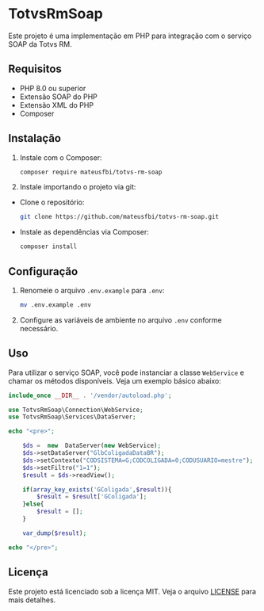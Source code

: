 # TotvsRmSoap

Este projeto é uma implementação em PHP para integração com o serviço SOAP da Totvs RM.

## Requisitos

- PHP 8.0 ou superior
- Extensão SOAP do PHP
- Extensão XML do PHP
- Composer

## Instalação

1. Instale com o Composer:
    ```sh
    composer require mateusfbi/totvs-rm-soap
    ```
2. Instale importando o projeto via git:
- Clone o repositório:
    ```sh
    git clone https://github.com/mateusfbi/totvs-rm-soap.git
    ```
- Instale as dependências via Composer:
    ```sh
    composer install
    ```

## Configuração

1. Renomeie o arquivo `.env.example` para `.env`:
    ```sh
    mv .env.example .env
    ```
2. Configure as variáveis de ambiente no arquivo `.env` conforme necessário.

## Uso

Para utilizar o serviço SOAP, você pode instanciar a classe `WebService` e chamar os métodos disponíveis. Veja um exemplo básico abaixo:

```php
include_once __DIR__ . '/vendor/autoload.php';

use TotvsRmSoap\Connection\WebService;
use TotvsRmSoap\Services\DataServer;

echo "<pre>";

    $ds =  new  DataServer(new WebService);
    $ds->setDataServer("GlbColigadaDataBR");
    $ds->setContexto("CODSISTEMA=G;CODCOLIGADA=0;CODUSUARIO=mestre");
    $ds->setFiltro("1=1");
    $result = $ds->readView();

    if(array_key_exists('GColigada',$result)){
        $result = $result['GColigada'];
    }else{
        $result = [];
    }

    var_dump($result);

echo "</pre>";

```

## Licença

Este projeto está licenciado sob a licença MIT. Veja o arquivo [LICENSE](LICENSE) para mais detalhes.